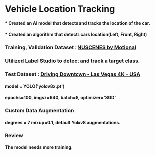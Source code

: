 # Vehicle Location Tracking

#### * Created an AI model that detects and tracks the location of the car.
#### * Created an algorithm that detects cars location(Left, Front, Right)   


### Training, Validation Dataset : [NUSCENES by Motional](https://www.nuscenes.org/nuscenes)
### Utilized Label Studio to detect and track a target class.
### Test Dataset : [Driving Downtown - Las Vegas 4K - USA](https://www.youtube.com/watch?v=DL703lh_my8&t=48s)   


#### model = YOLO('yolov8x.pt')
#### epochs=100, imgsz=640, batch=8, optimizer='SGD'   


### Custom Data Augmentation
#### degrees = 7 mixup=0.1, default Yolov8 augmentations.   


### Review
#### The model needs more training.

